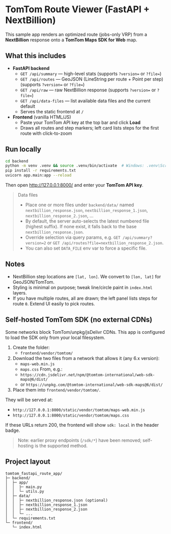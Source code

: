 
# TomTom Route Viewer (FastAPI + NextBillion)
This sample app renders an optimized route (jobs-only VRP) from a **NextBillion** response onto a **TomTom Maps SDK for Web** map.

## What this includes
- **FastAPI backend**
  - `GET /api/summary` — high-level stats (supports `?version=` or `?file=`)
  - `GET /api/routes` — GeoJSON (LineString per route + Point per step) (supports `?version=` or `?file=`)
  - `GET /api/raw` — raw NextBillion response (supports `?version=` or `?file=`)
  - `GET /api/data-files` — list available data files and the current default
  - Serves the static frontend at `/`
- **Frontend** (vanilla HTML/JS)
  - Paste your TomTom API key at the top bar and click **Load**
  - Draws all routes and step markers; left card lists steps for the first route with click-to-zoom

## Run locally
```bash
cd backend
python -m venv .venv && source .venv/bin/activate  # Windows: .venv\Scripts\activate
pip install -r requirements.txt
uvicorn app.main:app --reload
```
Then open http://127.0.0.1:8000/ and enter your **TomTom API key**.

> Data files
> - Place one or more files under `backend/data/` named `nextbillion_response.json`, `nextbillion_response_1.json`, `nextbillion_response_2.json`, ...
> - By default, the server auto-selects the latest numbered file (highest suffix). If none exist, it falls back to the base `nextbillion_response.json`.
> - Override selection via query params, e.g. `GET /api/summary?version=2` or `GET /api/routes?file=nextbillion_response_2.json`.
> - You can also set `DATA_FILE` env var to force a specific file.

## Notes
- NextBillion step locations are `[lat, lon]`. We convert to `[lon, lat]` for GeoJSON/TomTom.
- Styling is minimal on purpose; tweak line/circle paint in `index.html` layers.
- If you have multiple routes, all are drawn; the left panel lists steps for route `0`. Extend UI easily to pick routes.

## Self-hosted TomTom SDK (no external CDNs)
Some networks block TomTom/unpkg/jsDelivr CDNs. This app is configured to load the SDK only from your local filesystem.

1) Create the folder:
   - `frontend/vendor/tomtom/`
2) Download the two files from a network that allows it (any 6.x version):
   - `maps-web.min.js`
   - `maps.css`
   From, e.g.:
   - `https://cdn.jsdelivr.net/npm/@tomtom-international/web-sdk-maps@6/dist/`
   - or `https://unpkg.com/@tomtom-international/web-sdk-maps@6/dist/`
3) Place them into `frontend/vendor/tomtom/`.

They will be served at:
- `http://127.0.0.1:8000/static/vendor/tomtom/maps-web.min.js`
- `http://127.0.0.1:8000/static/vendor/tomtom/maps.css`

If these URLs return 200, the frontend will show `sdk: local` in the header badge.

> Note: earlier proxy endpoints (`/sdk/*`) have been removed; self-hosting is the supported method.

## Project layout
```
tomtom_fastapi_route_app/
├─ backend/
│  ├─ app/
│  │  ├─ main.py
│  │  └─ utils.py
│  ├─ data/
│  │  ├─ nextbillion_response.json (optional)
│  │  ├─ nextbillion_response_1.json
│  │  ├─ nextbillion_response_2.json
│  │  └─ ...
│  └─ requirements.txt
└─ frontend/
   └─ index.html
```

